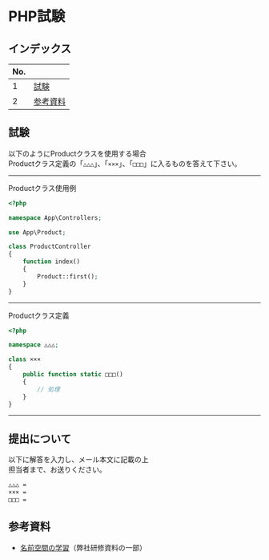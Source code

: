 # PHP試験

## インデックス

| No. |  |
| --- | --- |
| 1 | [試験](#試験) |
| 2 | [参考資料](#参考資料) |

## 試験

以下のようにProductクラスを使用する場合  
Productクラス定義の「`△△△`」、「`×××`」、「`□□□`」に入るものを答えて下さい。

---

Productクラス使用例

```php
<?php

namespace App\Controllers;

use App\Product;

class ProductController
{
    function index()
    {
        Product::first();
    }
}
```

---

Productクラス定義

```php
<?php

namespace △△△;

class ×××
{
    public function static □□□()
    {
        // 処理
    }
}
```

---

## 提出について

以下に解答を入力し、メール本文に記載の上  
担当者まで、お送りください。

```txt
△△△ = 
××× = 
□□□ = 
```

## 参考資料

- [名前空間の学習](./namespaces/index.md)（弊社研修資料の一部）
